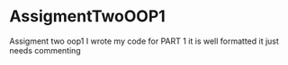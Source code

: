 # AssigmentTwoOOP1
Assigment two oop1
I wrote my code for PART 1 it is well formatted it just needs commenting 
